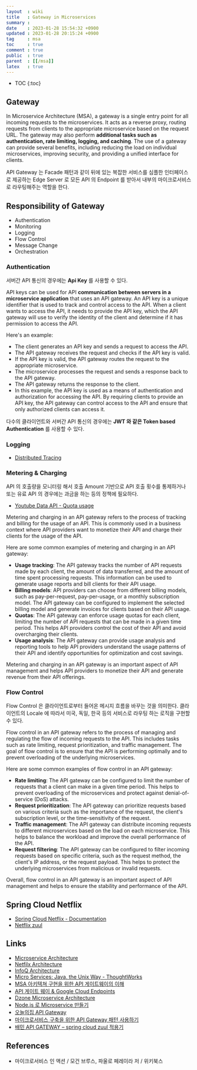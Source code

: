 ```yaml
---
layout  : wiki
title   : Gateway in Microservices
summary : 
date    : 2023-01-28 15:54:32 +0900
updated : 2023-01-28 20:15:24 +0900
tag     : msa
toc     : true
comment : true
public  : true
parent  : [[/msa]]
latex   : true
---
```

* TOC
{:toc}

## Gateway

In Microservice Architecture (MSA), a gateway is a single entry point for all incoming requests to the microservices. It acts as a reverse proxy, routing requests from clients to the appropriate microservice based on the request URL. The gateway may also perform __additional tasks such as authentication, rate limiting, logging, and caching__. The use of a gateway can provide several benefits, including reducing the load on individual microservices, improving security, and providing a unified interface for clients.

API Gateway 는 Facade 패턴과 같이 뒤에 있는 복잡한 서비스를 심플한 인터페이스로 제공하는 Edge Server 로 모든 API 의 Endpoint 를 받아서 내부의 마이크로서비스로 라우팅해주는 역할을 한다.

## Responsibility of Gateway

- Authentication
- Monitoring
- Logging
- Flow Control
- Message Change
- Orchestration

### Authentication

서버간 API 통신의 경우에는 __Api Key__ 를 사용할 수 있다.

API keys can be used for API __communication between servers in a microservice application__ that uses an API gateway. An API key is a unique identifier that is used to track and control access to the API. When a client wants to access the API, it needs to provide the API key, which the API gateway will use to verify the identity of the client and determine if it has permission to access the API.

Here's an example:

- The client generates an API key and sends a request to access the API.
- The API gateway receives the request and checks if the API key is valid.
- If the API key is valid, the API gateway routes the request to the appropriate microservice.
- The microservice processes the request and sends a response back to the API gateway.
- The API gateway returns the response to the client.
- In this example, the API key is used as a means of authentication and authorization for accessing the API. By requiring clients to provide an API key, the API gateway can control access to the API and ensure that only authorized clients can access it.

다수의 클라이언트와 서버간 API 통신의 경우에는 __JWT 와 같은 Token based Authentication__ 를 사용할 수 있다.

### Logging

- [Distributed Tracing](https://baekjungho.github.io/wiki/msa/msa-distributed-tracing/)

### Metering & Charging

API 의 호출량을 모니터링 해서 호출 Amount 기반으로 API 호출 횟수를 통제하거나 또는 유료 API 의 경우에는 과금을 하는 등의 정책에 필요하다.

- [Youtube Data API - Quota usage](https://developers.google.com/youtube/v3/getting-started?hl=ko#quota)

Metering and charging in an API gateway refers to the process of tracking and billing for the usage of an API. This is commonly used in a business context where API providers want to monetize their API and charge their clients for the usage of the API.

Here are some common examples of metering and charging in an API gateway:

- __Usage tracking__: The API gateway tracks the number of API requests made by each client, the amount of data transferred, and the amount of time spent processing requests. This information can be used to generate usage reports and bill clients for their API usage.
- __Billing models__: API providers can choose from different billing models, such as pay-per-request, pay-per-usage, or a monthly subscription model. The API gateway can be configured to implement the selected billing model and generate invoices for clients based on their API usage.
- __Quotas__: The API gateway can enforce usage quotas for each client, limiting the number of API requests that can be made in a given time period. This helps API providers control the cost of their API and avoid overcharging their clients.
- __Usage analysis__: The API gateway can provide usage analysis and reporting tools to help API providers understand the usage patterns of their API and identify opportunities for optimization and cost savings.

Metering and charging in an API gateway is an important aspect of API management and helps API providers to monetize their API and generate revenue from their API offerings.

### Flow Control 

Flow Control 은 클라이언트로부터 들어온 메시지 흐름을 바꾸는 것을 의미한다.  클라이언트의 Locale 에 따라서 미국, 독일, 한국 등의 서비스로 라우팅 하는 로직을 구현할 수 있다.

Flow control in an API gateway refers to the process of managing and regulating the flow of incoming requests to the API. This includes tasks such as rate limiting, request prioritization, and traffic management. The goal of flow control is to ensure that the API is performing optimally and to prevent overloading of the underlying microservices.

Here are some common examples of flow control in an API gateway:

- __Rate limiting__: The API gateway can be configured to limit the number of requests that a client can make in a given time period. This helps to prevent overloading of the microservices and protect against denial-of-service (DoS) attacks.
- __Request prioritization__: The API gateway can prioritize requests based on various criteria such as the importance of the request, the client's subscription level, or the time-sensitivity of the request.
- __Traffic management__: The API gateway can distribute incoming requests to different microservices based on the load on each microservice. This helps to balance the workload and improve the overall performance of the API.
- __Request filtering__: The API gateway can be configured to filter incoming requests based on specific criteria, such as the request method, the client's IP address, or the request payload. This helps to protect the underlying microservices from malicious or invalid requests.

Overall, flow control in an API gateway is an important aspect of API management and helps to ensure the stability and performance of the API.

## Spring Cloud Netflix

- [Spring Cloud Netflix - Documentation](https://cloud.spring.io/spring-cloud-netflix/reference/html/)
- [Netflix zuul](https://github.com/Netflix/zuul/wiki)

## Links

- [Microservice Architecture](http://microservices.io/patterns/microservices.html)
- [Netfilx Architecture](https://netflixtechblog.com/optimizing-the-netflix-api-5c9ac715cf19)
- [InfoQ Architecture](http://www.infoq.com/articles/microservices-intro)
- [Micro Services: Java, the Unix Way - ThoughtWorks](https://www.infoq.com/presentations/Micro-Services/)
- [MSA 아키텍쳐 구현을 위한 API 게이트웨이의 이해](https://bcho.tistory.com/1005)
- [API 게이트 웨이 & Google Cloud Endpoints](https://bcho.tistory.com/1365)
- [Dzone Microservice Architecture](http://java.dzone.com/articles/microservice-architecture)
- [Node.js 로 Microservice 만들기](https://plainoldobjects.com/presentations/nodejs-the-good-parts-a-skeptics-view/)
- [오늘의집 API Gateway](https://www.bucketplace.com/post/2021-12-30-msa-phase-1-api-gateway/)
- [마이크로서비스 구축을 위한 API Gateway 패턴 사용하기](https://nginxstore.com/blog/api-gateway/%EB%A7%88%EC%9D%B4%ED%81%AC%EB%A1%9C%EC%84%9C%EB%B9%84%EC%8A%A4-%EA%B5%AC%EC%B6%95%EC%9D%84-%EC%9C%84%ED%95%9C-api-gateway-%ED%8C%A8%ED%84%B4-%EC%82%AC%EC%9A%A9%ED%95%98%EA%B8%B0/)
- [배민 API GATEWAY – spring cloud zuul 적용기](https://techblog.woowahan.com/2523/)

## References

- 마이크로서비스 인 액션 / 모건 브루스, 파울로 페레이라 저 / 위키북스